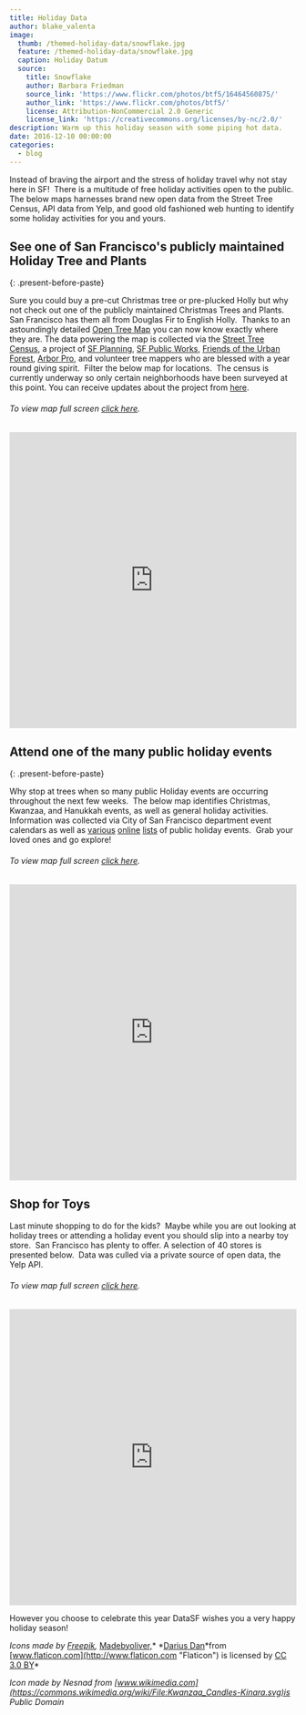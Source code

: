 ```yaml
---
title: Holiday Data
author: blake_valenta
image:
  thumb: /themed-holiday-data/snowflake.jpg
  feature: /themed-holiday-data/snowflake.jpg
  caption: Holiday Datum
  source:
    title: Snowflake
    author: Barbara Friedman
    source_link: 'https://www.flickr.com/photos/btf5/16464560875/'
    author_link: 'https://www.flickr.com/photos/btf5/'
    license: Attribution-NonCommercial 2.0 Generic
    license_link: 'https://creativecommons.org/licenses/by-nc/2.0/'
description: Warm up this holiday season with some piping hot data.
date: 2016-12-10 00:00:00
categories:
  - blog
---
```



Instead of braving the airport and the stress of holiday travel why not stay here in SF!&nbsp; There is a multitude of free holiday activities open to the public.&nbsp; The below maps harnesses brand new open data from the Street Tree Census, API data from Yelp, and good old fashioned web hunting to identify some holiday activities for you and yours.

## See one of San Francisco's publicly maintained Holiday Tree and Plants
{: .present-before-paste}

Sure you could buy a pre-cut Christmas tree or pre-plucked Holly but why not check out one of the publicly maintained Christmas Trees and Plants.&nbsp; San Francisco has them all from Douglas Fir to English Holly.&nbsp; Thanks to an astoundingly detailed [Open Tree Map](http://urbanforestmap.org/about/) you can now know exactly where they are. The data powering the map is collected via the [Street Tree Census](http://sf-planning.org/everytreesf-%E2%80%93-street-tree-census), a project of [SF Planning](http://sf-planning.org/everytreesf-%E2%80%93-street-tree-census), [SF Public Works](http://sfpublicworks.org/services/urban-forest-plan), [Friends of the Urban Forest](http://www.fuf.net/), [Arbor Pro](http://www.arborprousa.com/), and volunteer tree mappers who are blessed with a year round giving spirit.&nbsp; Filter the below map for locations.&nbsp; The census is currently underway so only certain neighborhoods have been surveyed at this point. You can receive updates about the project from [here](http://urbanforestmap.org/blog/).

###### To view map full screen [click here](https://blakev.carto.com/builder/2489dbf8-c61a-11e6-8199-0e233c30368f/embed).

<iframe width="100%" height="520" frameborder="0" src="https://blakev.carto.com/builder/2489dbf8-c61a-11e6-8199-0e233c30368f/embed" allowfullscreen webkitallowfullscreen mozallowfullscreen oallowfullscreen msallowfullscreen></iframe>

## Attend one of the many public holiday events
{: .present-before-paste}

Why stop at trees when so many public Holiday events are occurring throughout the next few weeks.&nbsp; The below map identifies Christmas, Kwanzaa, and Hanukkah events, as well as general holiday activities.&nbsp; Information was collected via City of San Francisco department event calendars as well as [various](http://sanfrancisco.about.com/od/sfevents/tp/Free-Christmas-And-Holiday-Activities-And-Events-In-San-Francisco.htm) [online](http://redtri.com/san-francisco/kwanzaa-san-francisco/) [lists](http://sanfrancisco.cbslocal.com/top-lists/best-ways-to-celebrate-hanukkah-in-the-bay-area/) of public holiday events.&nbsp; Grab your loved ones and go explore!

###### To view map full screen [click here](https://blakev.carto.com/builder/98fd3750-c61a-11e6-a843-0e3ff518bd15/embed).

<iframe width="100%" height="520" frameborder="0" src="https://blakev.carto.com/builder/98fd3750-c61a-11e6-a843-0e3ff518bd15/embed" allowfullscreen webkitallowfullscreen mozallowfullscreen oallowfullscreen msallowfullscreen></iframe>

## Shop for Toys

Last minute shopping to do for the kids?&nbsp; Maybe while you are out looking at holiday trees or attending a holiday event you should slip into a nearby toy store.&nbsp; San Francisco has plenty to offer. A selection of 40 stores is presented below.&nbsp; Data was culled via a private source of open data, the Yelp API.&nbsp;

###### To view map full screen [click here](https://blakev.carto.com/builder/ab6db45a-c61a-11e6-976b-0e05a8b3e3d7/embed).

<iframe width="100%" height="520" frameborder="0" src="https://blakev.carto.com/builder/ab6db45a-c61a-11e6-976b-0e05a8b3e3d7/embed" allowfullscreen webkitallowfullscreen mozallowfullscreen oallowfullscreen msallowfullscreen></iframe>

However you choose to celebrate this year DataSF wishes you a very happy holiday season!

*Icons made by [Freepik](http://www.freepik.com "Freepik"),&nbsp;*[Madebyoliver,](http://www.flaticon.com/authors/madebyoliver "Madebyoliver")\* *[Darius Dan](http://www.flaticon.com/authors/darius-dan "Darius Dan")*from [www.flaticon.com](http://www.flaticon.com "Flaticon") is licensed by [CC 3.0 BY](http://creativecommons.org/licenses/by/3.0/ "Creative Commons BY 3.0")\*

*Icon made by Nesnad from [www.wikimedia.com](https://commons.wikimedia.org/wiki/File:Kwanzaa_Candles-Kinara.svg)is Public Domain*